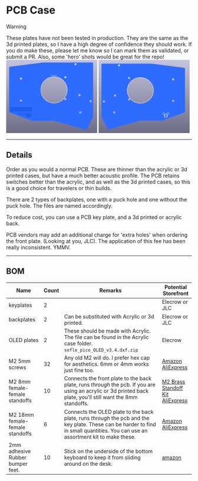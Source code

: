 # PCB Case
> [!WARNING]
> These plates have not been tested in production. They are the same as the 3d printed plates, so I have a high degree of confidence they should work. If you do make these, please let me know so I can mark them as validated, or submit a PR. Also, some 'hero' shots would be great for the repo!
<br><img src="sofle_pico_bottom_RH.png" alt="Back plate of the Sofle Pico right hand" width="49%"> <img src="sofle_pico_bottom_LH.png" alt="Back plate of the Sofle Pico Left hand" width="49%">

<hr>

## Details
Order as you would a normal PCB. These are thinner than the acrylic or 3d printed cases, but have a much better acoustic profile. The PCB retains switches better than the acrylic, and as well as the 3d printed cases, so this is a good choice for travelers or thin builds.

There are 2 types of backplates, one with a puck hole and one without the puck hole. The files are named accordingly.

To reduce cost, you can use a PCB key plate, and a 3d printed or acrylic back.

PCB vendors may add an additional charge for 'extra holes' when ordering the front plate. (Looking at you, JLC). The application of this fee has been really inconsistent. YMMV.

<hr>

## BOM
| Name | Count | Remarks | Potential Storefront |
|-|-|-|-|
| keyplates | 2 | | Elecrow or JLC |
| backplates | 2 | Can be substituted with Acrylic or 3d printed. | Elecrow or JLC |
| OLED plates | 2 | These should be made with Acrylic. The file can be found in the Acrylic case folder. `sofle_pico_OLED_v3.4.dxf.zip`  |Elecrow |
|M2 5mm screws|32| Any old M2 will do. I prefer hex cap for aesthetics. 6mm or 4mm works just fine too.|[Amazon](https://www.amazon.com/gp/product/B07ZH6GRK2)<br>[AliExpress](https://www.aliexpress.us/item/3256805706765925.html)|
| M2 8mm female-female standoffs | 10 | Connects the front plate to the back plate, runs _through_ the pcb. If you are using an acrylic or 3d printed back plate, you'll still want the 8mm standoffs. |[M2 Brass Standoff Kit](https://www.amazon.com/gp/product/B07B9X1KY6)<br>[AliExpress](https://www.aliexpress.us/item/3256804317893173.html)|
| M2 18mm female-female standoffs | 6 | Connects the OLED plate to the back plate, runs _through_ the pcb and the key plate. These can be harder to find in small quantities. You can use an assortment kit to make these. |[Amazon](https://www.amazon.com/gp/product/B07B9X1KY6)<br>[AliExpress](https://www.aliexpress.us/item/3256804317893173.html)|
| 2mm adhesive Rubber bumper feet. | 10| Stick on the underside of the bottom keyboard to keep it from sliding around on the desk. | [amazon](https://www.amazon.com/ROCHU-Self-Adhesive-Rubber-Bumpons-Furniture/dp/B073SVKFYJ) |
